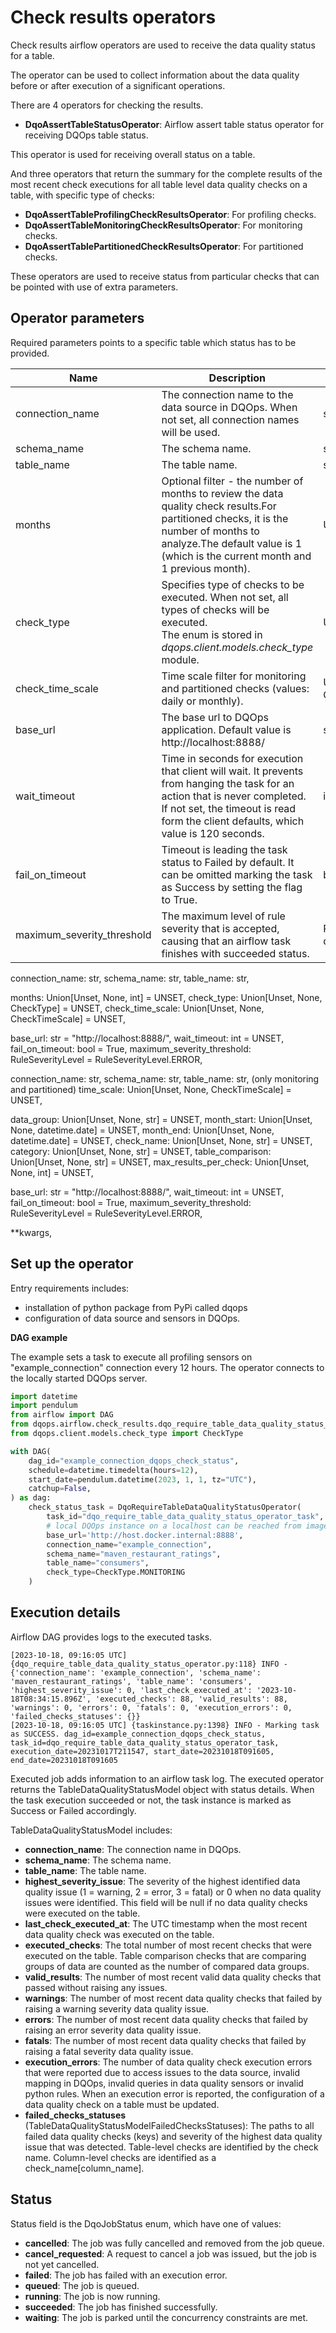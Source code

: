 # Check results operators

Check results airflow operators are used to receive the data quality status for a table. 

The operator can be used to collect information about the data quality before or after execution of a significant operations. 

There are 4 operators for checking the results.

- **DqoAssertTableStatusOperator**: Airflow assert table status operator for receiving DQOps table status.

This operator is used for receiving overall status on a table. 


And three operators that return the summary for the complete results of the most recent check executions for all table level data quality checks on a table, with specific type of checks:
- **DqoAssertTableProfilingCheckResultsOperator**: For profiling checks.
- **DqoAssertTableMonitoringCheckResultsOperator**: For monitoring checks.
- **DqoAssertTablePartitionedCheckResultsOperator**: For partitioned checks.

These operators are used to receive status from particular checks that can be pointed with use of extra parameters.


## Operator parameters

Required parameters points to a specific table which status has to be provided. 


| Name                       | Description                                                                                                                                                                                                             | Type                                                          |
|----------------------------|-------------------------------------------------------------------------------------------------------------------------------------------------------------------------------------------------------------------------|---------------------------------------------------------------|
| connection_name            | The connection name to the data source in DQOps. When not set, all connection names will be used.                                                                                                                       | str                                                           |
| schema_name                | The schema name.                                                                                                                                                                                                        | str                                                           |
| table_name                 | The table name.                                                                                                                                                                                                         | str                                                           |
| months                     | Optional filter - the number of months to review the data quality check results.For partitioned checks, it is the number of months to analyze.The default value is 1 (which is the current month and 1 previous month). | Union[Unset, None, int]                                       |
| check_type                 | Specifies type of checks to be executed. When not set, all types of checks will be executed. <br/> The enum is stored in _dqops.client.models.check_type_ module.                                                       | Union[Unset, None, CheckType]                                 |
| check_time_scale           | Time scale filter for monitoring and partitioned checks (values: daily or monthly).                                                                                                                                     | Union[Unset, None, CheckTimeScale]                            |
| base_url                   | The base url to DQOps application. Default value is http://localhost:8888/                                                                                                                                              | str                                                           |
| wait_timeout               | Time in seconds for execution that client will wait. It prevents from hanging the task for an action that is never completed. If not set, the timeout is read form the client defaults, which value is 120 seconds.     | int                                                           |
| fail_on_timeout            | Timeout is leading the task status to Failed by default. It can be omitted marking the task as Success by setting the flag to True.                                                                                     | bool [optional, default=True]                                 |
| maximum_severity_threshold | The maximum level of rule severity that is accepted, causing that an airflow task finishes with succeeded status.                                                                                                       | RuleSeverityLevel [optional, default=RuleSeverityLevel.ERROR] |


connection_name: str,
schema_name: str,
table_name: str,

months: Union[Unset, None, int] = UNSET,
check_type: Union[Unset, None, CheckType] = UNSET,
check_time_scale: Union[Unset, None, CheckTimeScale] = UNSET,

base_url: str = "http://localhost:8888/",
wait_timeout: int = UNSET,
fail_on_timeout: bool = True,
maximum_severity_threshold: RuleSeverityLevel = RuleSeverityLevel.ERROR,


connection_name: str,
schema_name: str,
table_name: str,
(only monitoring and partitioned) time_scale: Union[Unset, None, CheckTimeScale] = UNSET,

data_group: Union[Unset, None, str] = UNSET,
month_start: Union[Unset, None, datetime.date] = UNSET,
month_end: Union[Unset, None, datetime.date] = UNSET,
check_name: Union[Unset, None, str] = UNSET,
category: Union[Unset, None, str] = UNSET,
table_comparison: Union[Unset, None, str] = UNSET,
max_results_per_check: Union[Unset, None, int] = UNSET,

base_url: str = "http://localhost:8888/",
wait_timeout: int = UNSET,
fail_on_timeout: bool = True,
maximum_severity_threshold: RuleSeverityLevel = RuleSeverityLevel.ERROR,

**kwargs,



## Set up the operator

Entry requirements includes:
- installation of python package from PyPi called dqops
- configuration of data source and sensors in DQOps.

**DAG example**

The example sets a task to execute all profiling sensors on "example_connection" connection every 12 hours. 
The operator connects to the locally started DQOps server.

```python
import datetime
import pendulum
from airflow import DAG
from dqops.airflow.check_results.dqo_require_table_data_quality_status_operator import DqoRequireTableDataQualityStatusOperator
from dqops.client.models.check_type import CheckType

with DAG(
    dag_id="example_connection_dqops_check_status",
    schedule=datetime.timedelta(hours=12),
    start_date=pendulum.datetime(2023, 1, 1, tz="UTC"),
    catchup=False,
) as dag:
    check_status_task = DqoRequireTableDataQualityStatusOperator(
        task_id="dqo_require_table_data_quality_status_operator_task",
        # local DQOps instance on a localhost can be reached from images with substitution the "host.docker.internal" in place of "localhost"
        base_url='http://host.docker.internal:8888',
        connection_name="example_connection",
        schema_name="maven_restaurant_ratings",
        table_name="consumers",
        check_type=CheckType.MONITORING
    )
```


## Execution details

Airflow DAG provides logs to the executed tasks.   

```text
[2023-10-18, 09:16:05 UTC] {dqo_require_table_data_quality_status_operator.py:118} INFO - {'connection_name': 'example_connection', 'schema_name': 'maven_restaurant_ratings', 'table_name': 'consumers', 'highest_severity_issue': 0, 'last_check_executed_at': '2023-10-18T08:34:15.896Z', 'executed_checks': 88, 'valid_results': 88, 'warnings': 0, 'errors': 0, 'fatals': 0, 'execution_errors': 0, 'failed_checks_statuses': {}}
[2023-10-18, 09:16:05 UTC] {taskinstance.py:1398} INFO - Marking task as SUCCESS. dag_id=example_connection_dqops_check_status, task_id=dqo_require_table_data_quality_status_operator_task, execution_date=20231017T211547, start_date=20231018T091605, end_date=20231018T091605
```

Executed job adds information to an airflow task log. 
The executed operator returns the TableDataQualityStatusModel object with status details.
When the task execution succeeded or not, the task instance is marked as Success or Failed accordingly.

TableDataQualityStatusModel includes:
- **connection_name**: The connection name in DQOps.
- **schema_name**: The schema name.
- **table_name**: The table name.
- **highest_severity_issue**: The severity of the highest identified data quality issue (1 = warning, 2 = error, 3 = fatal) 
or 0 when no data quality issues were identified. This field will be null if no data quality checks were executed on the table.
- **last_check_executed_at**: The UTC timestamp when the most recent data quality check was executed on the table.
- **executed_checks**: The total number of most recent checks that were executed on the table. 
Table comparison checks that are comparing groups of data are counted as the number of compared data groups.
- **valid_results**: The number of most recent valid data quality checks that passed without raising any issues.
- **warnings**: The number of most recent data quality checks that failed by raising a warning severity data quality issue.
- **errors**: The number of most recent data quality checks that failed by raising an error severity data quality issue.
- **fatals**: The number of most recent data quality checks that failed by raising a fatal severity data quality issue.
- **execution_errors**: The number of data quality check execution errors that were reported due to access issues to the data source, 
invalid mapping in DQOps, invalid queries in data quality sensors or invalid python rules. 
When an execution error is reported, the configuration of a data quality check on a table
must be updated.
- **failed_checks_statuses** (TableDataQualityStatusModelFailedChecksStatuses): The paths to all failed
data quality checks (keys) and severity of the highest data quality issue that was detected. Table-level checks
are identified by the check name. Column-level checks are identified as a check_name[column_name].


## Status

Status field is the DqoJobStatus enum, which have one of values:
- **cancelled**: The job was fully cancelled and removed from the job queue.
- **cancel_requested**: A request to cancel a job was issued, but the job is not yet cancelled.
- **failed**: The job has failed with an execution error.
- **queued**: The job is queued.
- **running**: The job is now running.
- **succeeded**: The job has finished successfully.
- **waiting**: The job is parked until the concurrency constraints are met.
